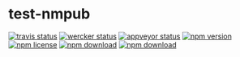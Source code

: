 # test-nmpub
<!-- badge -->
[![travis status](https://img.shields.io/travis/GitScrum/test-npmpub.svg)](https://travis-ci.org/GitScrum/test-npmpub)
[![wercker status](https://app.wercker.com/status/90774e97d7aeda427ac1f8df1685e362/m "wercker status")](https://app.wercker.com/project/bykey/90774e97d7aeda427ac1f8df1685e362)
[![appveyor status](https://img.shields.io/travis/GitScrum/test-npmpub.svg)](https://ci.appveyor.com/project/GitScrum/test-npmpub)
[![npm version](https://img.shields.io/npm/v/test-npmpub.svg)](https://www.npmjs.com/package/test-npmpub)
[![npm license](https://img.shields.io/npm/l/test-npmpub.svg)](https://www.npmjs.com/package/test-npmpub)
[![npm download](https://img.shields.io/npm/dm/test-npmpub.svg)](https://www.npmjs.com/package/test-npmpub)
[![npm download](https://img.shields.io/npm/dt/test-npmpub.svg)](https://www.npmjs.com/package/test-npmpub)
<!-- endbadge -->
